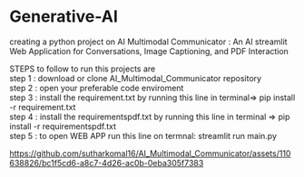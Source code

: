 # Generative-AI
creating a python project on AI Multimodal Communicator : An AI streamlit Web Application for Conversations,
Image Captioning, and PDF Interaction <br>

STEPS to follow to run this projects are <br>
step 1 : download or clone AI_Multimodal_Communicator repository <br>
step 2 : open your preferable code enviroment <br>
step 3 : install the requirement.txt by running this line in terminal=> pip install -r requirement.txt <br>
step 4 : install the requirementspdf.txt by running this line in terminal => pip install -r requirementspdf.txt <br>
step 5 : to open WEB APP run this line on termnal:  streamlit run main.py <br>

https://github.com/sutharkomal16/AI_Multimodal_Communicator/assets/110638826/bc1f5cd6-a8c7-4d26-ac0b-0eba305f7383

